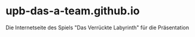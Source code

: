 # upb-das-a-team.github.io
Die Internetseite des Spiels "Das Verrückte Labyrinth" für die Präsentation
